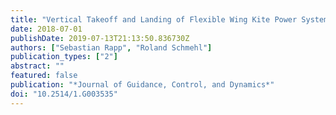 ```yaml
---
title: "Vertical Takeoff and Landing of Flexible Wing Kite Power Systems"
date: 2018-07-01
publishDate: 2019-07-13T21:13:50.836730Z
authors: ["Sebastian Rapp", "Roland Schmehl"]
publication_types: ["2"]
abstract: ""
featured: false
publication: "*Journal of Guidance, Control, and Dynamics*"
doi: "10.2514/1.G003535"
---
```



